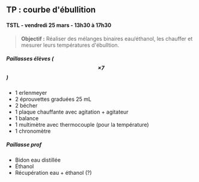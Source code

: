 ## TP : courbe d'ébullition
#### TSTL - vendredi 25 mars - 13h30 à 17h30

>**Objectif :** Réaliser des mélanges binaires eau/éthanol, les chauffer et mesurer leurs températures d'ébulltion.

##### Paillasses élèves ($$ \times 7$$)

* 1 erlenmeyer
* 2 éprouvettes graduées 25 mL
* 2 bécher
* 1 plaque chauffante avec agitation + agitateur
* 1 balance
* 1 multimètre avec thermocouple (pour la température)
* 1 chronomètre

##### Paillasse prof

* Bidon eau distillée
* Éthanol 
* Récupération eau + éthanol (?)
